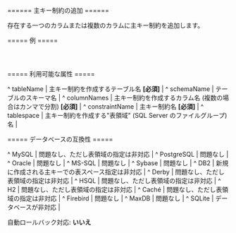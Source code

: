 ====== 主キー制約の追加 ======

存在する一つのカラムまたは複数のカラムに主キー制約を追加します。

===== 例 =====

<code xml>
<addPrimaryKey tableName="person"
    columnNames="id"
    constraintName="pk_person"/>
</code>

===== 利用可能な属性 =====

^ tableName  | 主キー制約を作成するテーブル名 **[必須]**  | 
^ schemaName  | テーブルのスキーマ名  | 
^ columnNames  | 主キー制約を作成するカラム名 (複数の場合はカンマで分割) **[必須]**  | 
^ constraintName  | 主キー制約名 **[必須]**  | 
^ tablespace  | 主キー制約を作成する"表領域" (SQL Server のファイルグループ) 名  | 


===== データベースの互換性 =====

^ MySQL  | 問題なし、ただし表領域の指定は非対応  | 
^ PostgreSQL  | 問題なし  | 
^ Oracle  | 問題なし  | 
^ MS-SQL  | 問題なし  | 
^ Sybase  | 問題なし  | 
^ DB2  | 新規に作成される主キーでの表スペース指定は非対応  | 
^ Derby  | 問題なし、ただし表領域の指定は非対応  | 
^ HSQL  | 問題なし、ただし表領域の指定は非対応  | 
^ H2  | 問題なし、ただし表領域の指定は非対応  | 
^ Caché  | 問題なし、ただし表領域の指定は非対応  | 
^ Firebird  | 問題なし  | 
^ MaxDB  | 問題なし  | 
^ SQLite  | データベースが非対応  |

自動ロールバック対応: **いいえ**